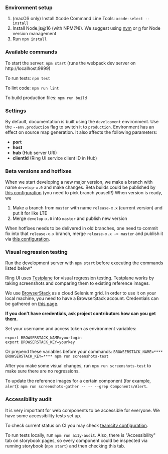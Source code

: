 ### Environment setup

1. (macOS only) Install Xcode Command Line Tools: `xcode-select --install`
2. Install Node.js@16 (with NPM@8). We suggest using [nvm](https://github.com/nvm-sh/nvm) or [n](https://github.com/tj/n) for Node version management
3. Run `npm install`

### Available commands

To start the server: `npm start` (runs the webpack dev server on http://localhost:9999)

To run tests: `npm test`

To lint code: `npm run lint`

To build production files: `npm run build`

### Settings

By default, documentation is built using the `development` environment. Use the `--env.production` flag to switch it to `production`. Environment has an effect on source map generation. It also affects the following parameters:

 * **port**
 * **host**
 * **hub** (Hub server URI)
 * **clientId** (Ring UI service client ID in Hub)

### Beta versions and hotfixes

When we start developing a new major version, we make a branch with name `develop-x.0` and make changes. 
Beta builds could be published by [this configuration](https://teamcity.jetbrains.com/buildConfiguration/JetBrainsUi_RingUi_PublishNext?mode=builds) (you need to pick branch youself!)
When version is ready, we
1. Make a branch from `master` with name `release-x.x` (current version) and put it for like LTE
2. Merge `develop-x.0` into `master` and publish new version

When hotfixes needs to be delivered in old branches, one need to commit fix into that `release-x.x` branch, 
merge `release-x.x -> master` and publish it 
via [this configuration](https://teamcity.jetbrains.com/buildConfiguration/JetBrainsUi_RingUi_PublishHotfixRelease?mode=builds).


### Visual regression testing

Run the development server with `npm start` before executing the commands listed below*

Ring UI uses [Testplane](https://github.com/gemini-testing/testplane) for visual regression testing. Testplane works by taking screenshots and comparing them to existing reference images. 

We use [BrowserStack](https://www.browserstack.com/) as a cloud Selenium grid. In order to use it on your local machine, you need to have a BrowserStack account. 
Credentials can be gathered on [this page](https://www.browserstack.com/accounts/settings).

**If you don't have credentials, ask project contributors how can you get them.**

Set your username and access token as environment variables:
```
export BROWSERSTACK_NAME=yourlogin
export BROWSERSTACK_KEY=yourkey
```
 
 Or prepend these variables before your commands:
 `BROWSERSTACK_NAME=**** BROWSERSTACK_KEY=**** npm run screenshots-test`

After you make some visual changes, run `npm run screenshots-test` to make sure there are no regressions.

To update the reference images for a certain component (for example, `alert`):
`npm run screenshots-gather -- -- --grep Components/Alert`.

### Accessibility audit

It is very important for web components to be accessible for everyone. We have some accessibility tests set up.

To check current status on CI you may check [teamcity configuration](https://teamcity.jetbrains.com/buildConfiguration/JetBrainsUi_RingUi_A11yAudit).

To run tests locally, run `npm run a11y-audit`. Also, there is "Accessibility" tab on storybook pages, 
so every component could be inspected via running storybook (`npm start`) and then checking this tab.
